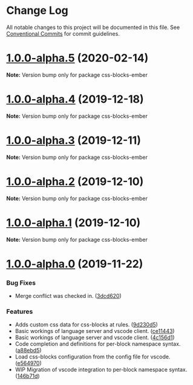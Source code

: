 # Change Log

All notable changes to this project will be documented in this file.
See [Conventional Commits](https://conventionalcommits.org) for commit guidelines.

# [1.0.0-alpha.5](https://github.com/LinkedIn/css-blocks/compare/v1.0.0-alpha.4...v1.0.0-alpha.5) (2020-02-14)

**Note:** Version bump only for package css-blocks-ember





# [1.0.0-alpha.4](https://github.com/LinkedIn/css-blocks/compare/v1.0.0-alpha.3...v1.0.0-alpha.4) (2019-12-18)

**Note:** Version bump only for package css-blocks-ember





# [1.0.0-alpha.3](https://github.com/LinkedIn/css-blocks/compare/v1.0.0-alpha.2...v1.0.0-alpha.3) (2019-12-11)

**Note:** Version bump only for package css-blocks-ember





# [1.0.0-alpha.2](https://github.com/LinkedIn/css-blocks/compare/v1.0.0-alpha.1...v1.0.0-alpha.2) (2019-12-10)

**Note:** Version bump only for package css-blocks-ember





# [1.0.0-alpha.1](https://github.com/LinkedIn/css-blocks/compare/v1.0.0-alpha.0...v1.0.0-alpha.1) (2019-12-10)

**Note:** Version bump only for package css-blocks-ember





# [1.0.0-alpha.0](https://github.com/LinkedIn/css-blocks/compare/v0.24.0...v1.0.0-alpha.0) (2019-11-22)


### Bug Fixes

* Merge conflict was checked in. ([3dcd620](https://github.com/LinkedIn/css-blocks/commit/3dcd620))


### Features

* Adds custom css data for css-blocks at rules. ([9d230d5](https://github.com/LinkedIn/css-blocks/commit/9d230d5))
* Basic workings of language server and vscode client. ([ce11443](https://github.com/LinkedIn/css-blocks/commit/ce11443))
* Basic workings of language server and vscode client. ([4c156d1](https://github.com/LinkedIn/css-blocks/commit/4c156d1))
* Code completion and definitions for per-block namespace syntax. ([a88ebd5](https://github.com/LinkedIn/css-blocks/commit/a88ebd5))
* Load css-blocks configuration from the config file for vscode. ([e564970](https://github.com/LinkedIn/css-blocks/commit/e564970))
* WIP Migration of vscode integration to per-block namespace syntax. ([146b71d](https://github.com/LinkedIn/css-blocks/commit/146b71d))
